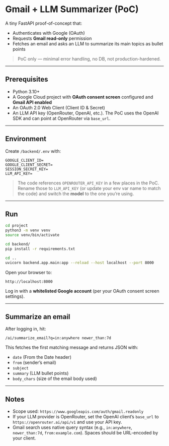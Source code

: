 # Gmail + LLM Summarizer (PoC)

A tiny FastAPI proof-of-concept that:

* Authenticates with Google (OAuth)
* Requests **Gmail read-only** permission
* Fetches an email and asks an LLM to summarize its main topics as bullet points

> PoC only — minimal error handling, no DB, not production-hardened.

---

## Prerequisites

* Python 3.10+
* A Google Cloud project with **OAuth consent screen** configured and **Gmail API enabled**
* An OAuth 2.0 Web Client (Client ID & Secret)
* An LLM API key (OpenRouter, OpenAI, etc.). The PoC uses the OpenAI SDK and can point at OpenRouter via `base_url`.

---

## Environment

Create `/backend/.env` with:

```env
GOOGLE_CLIENT_ID=
GOOGLE_CLIENT_SECRET=
SESSION_SECRET_KEY=
LLM_API_KEY=
```

> The code references `OPENROUTER_API_KEY` in a few places in the PoC. Rename those to `LLM_API_KEY` (or update your env var name to match the code) and switch the **model** to the one you’re using.

---

## Run

```bash
cd project
python3 -m venv venv
source venv/bin/activate

cd backend/
pip install -r requirements.txt

cd ..
uvicorn backend.app.main:app --reload --host localhost --port 8000
```

Open your browser to:

```
http://localhost:8000
```

Log in with a **whitelisted Google account** (per your OAuth consent screen settings).

---

## Summarize an email

After logging in, hit:

```
/ai/summarize_email?q=in:anywhere newer_than:7d
```

This fetches the first matching message and returns JSON with:

* `date` (From the Date header)
* `from` (sender’s email)
* `subject`
* `summary` (LLM bullet points)
* `body_chars` (size of the email body used)

---

## Notes

* Scope used: `https://www.googleapis.com/auth/gmail.readonly`
* If your LLM provider is OpenRouter, set the OpenAI client’s `base_url` to `https://openrouter.ai/api/v1` and use your API key.
* Gmail search uses native query syntax (e.g., `in:anywhere`, `newer_than:7d`, `from:example.com`). Spaces should be URL-encoded by your client.
